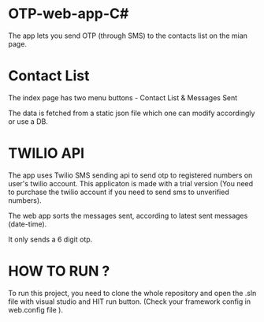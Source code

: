 # OTP-web-app-C#
The app lets you send OTP (through SMS) to the contacts list on the mian page.

# Contact List
  The index page has two menu buttons - Contact List & Messages Sent
  
  The data is fetched from a static json file which one can modify accordingly or use a DB.
  
# TWILIO API
  The app uses Twilio SMS sending api to send otp to registered numbers on user's twilio account. This applicaton is made with a trial version (You need to purchase the twilio account if you need to send sms to unverified numbers).
  
  The web app sorts the messages sent, according to latest sent messages (date-time).
  
  It only sends a 6 digit otp.
  
# HOW TO RUN ?

  To run this project, you need to clone the whole repository and open the .sln file with visual studio and HIT run button. (Check your framework config in web.config file ).
